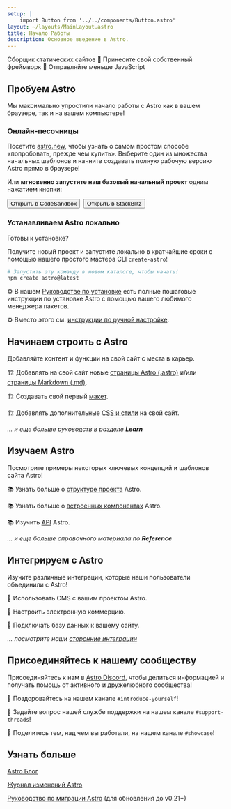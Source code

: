 ```yaml
---
setup: |
    import Button from '../../components/Button.astro'
layout: ~/layouts/MainLayout.astro
title: Начало Работы
description: Основное введение в Astro.
---
```


Cборщик статических сайтов  🚀  Принесите свой собственный фреймворк  🚀  Отправляйте меньше JavaScript

## Пробуем Astro

Мы максимально упростили начало работы с Astro как в вашем браузере, так и на вашем компьютере!

### Онлайн-песочницы

Посетите [astro.new](https://astro.new), чтобы узнать о самом простом способе «попробовать, прежде чем купить». Выберите один из множества начальных шаблонов и начните создавать полную рабочую версию Astro прямо в браузере!

Или **мгновенно запустите наш базовый начальный проект** одним нажатием кнопки:

<div style="display: flex; flex-wrap: wrap; gap: 0.5rem;">
    <Button href="https://astro.new/starter?on=codesandbox">Открыть в CodeSandbox</Button>
    <Button href="https://astro.new/starter?on=stackblitz">Открыть в StackBlitz</Button>
</div>

### Устанавливаем Astro локально

Готовы к установке?

Получите новый проект и запустите локально в кратчайшие сроки с помощью нашего простого мастера CLI `create-astro`!

```bash
# Запустить эту команду в новом каталоге, чтобы начать!
npm create astro@latest
```

⚙️ В нашем [Руководстве по установке](/en/install/auto) есть полные пошаговые инструкции по установке Astro с помощью вашего любимого менеджера пакетов.

⚙️ Вместо этого см. [инструкции по ручной настройке](/en/install/manual/).


## Начинаем строить с Astro

Добавляйте контент и функции на свой сайт с места в карьер.

🏗️ Добавлять на свой сайт новые [страницы Astro (.astro)](/en/core-concepts/astro-pages) и/или [страницы Markdown (.md)](/en/guides/markdown-content).

🏗️ Создавать свой первый [макет](/en/core-concepts/layouts).

🏗️ Добавлять дополнительные [CSS и стили](/en/guides/styling) на свой сайт. 

*... и еще больше руководств в разделе **Learn***



## Изучаем Astro

Посмотрите примеры некоторых ключевых концепций и шаблонов сайта Astro!

📚 Узнать больше о [структуре проекта](/en/core-concepts/project-structure) Astro.

📚 Узнать больше о [встроенных компонентах](/en/reference/api-reference/#built-in-components) Astro.

📚 Изучить [API](/en/reference/api-reference) Astro.

*... и еще больше справочного материала по **Reference***

## Интегрируем с Astro

Изучите различные интеграции, которые наши пользователи объединили с Astro!

🧰 Использовать CMS с вашим проектом Astro.

🧰 Настроить электронную коммерцию.

🧰 Подключать базу данных к вашему сайту.

*... посмотрите наши [сторонние интеграции](/en/integrations/integrations)*



## Присоединяйтесь к нашему сообществу

Присоединяйтесь к нам в [Astro Discord](https://astro.build/chat), чтобы делиться информацией и получать помощь от активного и дружелюбного сообщества!

💬 Поздоровайтесь на нашем канале `#introduce-yourself`!

💬 Задайте вопрос нашей службе поддержки на нашем канале `#support-threads`!

💬 Поделитесь тем, над чем вы работали, на нашем канале `#showcase`!


## Узнать больше

[Astro Блог](https://astro.build/blog/)

[Журнал изменений Astro](https://github.com/withastro/astro/blob/main/packages/astro/CHANGELOG.md)

[Руководство по миграции Astro](/en/migrate) (для обновления до v0.21+)
